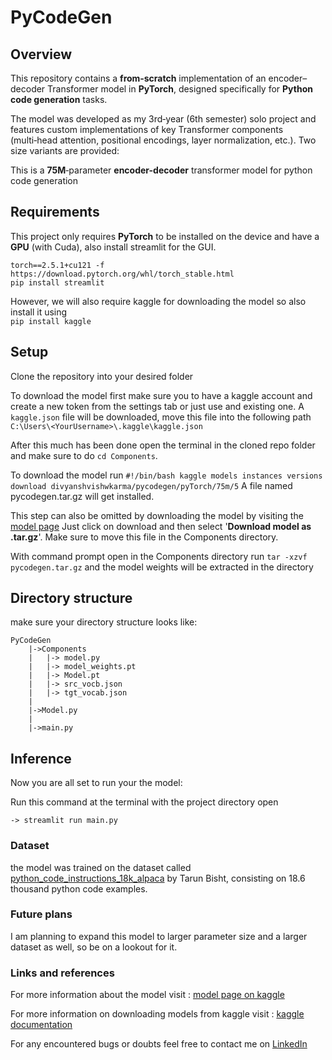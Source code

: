 # PyCodeGen

## Overview
This repository contains a **from‑scratch** implementation of an encoder–decoder Transformer model in **PyTorch**, designed specifically for **Python code generation** tasks. 

The model was developed as my 3rd‑year (6th semester) solo project and features custom implementations of key Transformer components (multi‑head attention, positional encodings, layer normalization, etc.). Two size variants are provided:

This is a **75M**‑parameter **encoder-decoder** transformer model for python code generation


## Requirements
This project only requires **PyTorch** to be installed on the device and have a **GPU** (with Cuda), also install streamlit for the GUI.

    torch==2.5.1+cu121 -f https://download.pytorch.org/whl/torch_stable.html
    pip install streamlit

However, we will also require kaggle for downloading the model so also install it using   
`pip install kaggle`


## Setup

Clone the repository into your desired folder

To download the model first make sure you to have a kaggle account and create a new token from the settings tab or just use and existing one.
A `kaggle.json` file will be downloaded, move this file into the following path `C:\Users\<YourUsername>\.kaggle\kaggle.json
`

After this much has been done open the terminal in the cloned repo folder and make sure to do `cd Components`.

To download the model run 
    `#!/bin/bash kaggle models instances versions download divyanshvishwkarma/pycodegen/pyTorch/75m/5`
A file named pycodegen.tar.gz will get installed.


This step can also be omitted by downloading the model by visiting the [model page](https://www.kaggle.com/models/divyanshvishwkarma/pycodegen)
Just click on download and then select '**Download model as .tar.gz**'. Make sure to move this file in the Components directory.

With command prompt open in the Components directory run
 `tar -xzvf pycodegen.tar.gz` and the model weights will be extracted in the directory


## Directory structure


make sure your directory structure looks like:

    PyCodeGen
        |->Components
        |   |-> model.py
        |   |-> model_weights.pt
        |   |-> Model.pt
        |   |-> src_vocb.json
        |   |-> tgt_vocab.json
        |
        |->Model.py
        |
        |->main.py


## Inference

Now you are all set to run your the model:

Run this command at the terminal with the project directory open

    -> streamlit run main.py


### Dataset
the model was trained on the dataset called [python_code_instructions_18k_alpaca]((https://huggingface.co/datasets/iamtarun/python_code_instructions_18k_alpaca))
by Tarun Bisht, consisting on 18.6 thousand python code examples. 

### Future plans

I am planning to expand this model to larger parameter size and a larger dataset as well, so be on a lookout for it.



### Links and references

For more information about the model visit : [model page on kaggle](https://www.kaggle.com/models/divyanshvishwkarma/pycodegen)

For more information on downloading models from kaggle visit : [kaggle documentation](https://www.kaggle.com/docs/models#kagglehub-download)

For any encountered bugs or doubts feel free to contact me on [LinkedIn](https://in.linkedin.com/in/divyanshvishwkarma)
